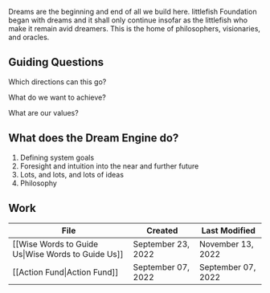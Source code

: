 Dreams are the beginning and end of all we build here. littlefish Foundation began with dreams and it shall only continue insofar as the littlefish who make it remain avid dreamers. This is the home of philosophers, visionaries, and oracles. 

## Guiding Questions
Which directions can this go?

What do we want to achieve?

What are our values?

## What does the Dream Engine do?
1. Defining system goals
2. Foresight and intuition into the near and further future
3. Lots, and lots, and lots of ideas
4. Philosophy

## Work

| File                                                                                        | Created            | Last Modified      |
| ------------------------------------------------------------------------------------------- | ------------------ | ------------------ |
| [[Wise Words to Guide Us\|Wise Words to Guide Us]] | September 23, 2022 | November 13, 2022  |
| [[Action Fund\|Action Fund]]                         | September 07, 2022 | September 07, 2022 |
